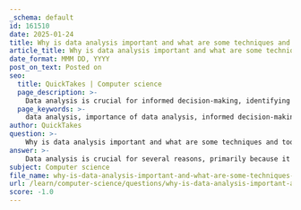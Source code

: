 ```yaml
---
_schema: default
id: 161510
date: 2025-01-24
title: Why is data analysis important and what are some techniques and tools used in this process?
article_title: Why is data analysis important and what are some techniques and tools used in this process?
date_format: MMM DD, YYYY
post_on_text: Posted on
seo:
  title: QuickTakes | Computer science
  page_description: >-
    Data analysis is crucial for informed decision-making, identifying trends, improving efficiency, enhancing customer experience, and supporting research. Various techniques like statistical analysis and predictive modeling, along with tools such as R, Python, Tableau, and SQL databases, are utilized to derive meaningful insights from data.
  page_keywords: >-
    data analysis, importance of data analysis, informed decision-making, identifying trends, improving efficiency, customer experience, support research, statistical analysis, data mining, predictive modeling, qualitative data analysis, data visualization, statistical software, SQL databases, machine learning frameworks, qualitative analysis tools
author: QuickTakes
question: >-
    Why is data analysis important and what are some techniques and tools used in this process?
answer: >-
    Data analysis is crucial for several reasons, primarily because it enables organizations and researchers to extract meaningful insights from data, which can inform decision-making and strategy. Here are some key points highlighting the importance of data analysis:\n\n1. **Informed Decision-Making**: Data analysis helps organizations make informed decisions by providing evidence-based insights. For instance, analyzing sales data can help a company identify trends and forecast future sales, allowing for better inventory management and marketing strategies.\n\n2. **Identifying Trends and Patterns**: Through data analysis, organizations can identify trends and patterns that may not be immediately apparent. This can lead to the discovery of new opportunities or the identification of potential risks.\n\n3. **Improving Efficiency**: By analyzing operational data, organizations can identify inefficiencies in their processes and implement changes to improve productivity and reduce costs.\n\n4. **Enhancing Customer Experience**: Analyzing customer feedback and behavior data allows businesses to tailor their products and services to better meet customer needs, ultimately enhancing customer satisfaction and loyalty.\n\n5. **Supporting Research and Development**: In research, data analysis is essential for validating hypotheses, drawing conclusions, and ensuring the reproducibility of results. It allows researchers to systematically evaluate data and derive meaningful insights.\n\n### Techniques Used in Data Analysis\n\nSeveral techniques are commonly employed in data analysis, including:\n\n- **Statistical Analysis**: This involves using statistical methods to summarize and interpret data. Techniques such as regression analysis, hypothesis testing, and descriptive statistics are commonly used.\n\n- **Data Mining**: This technique involves exploring large datasets to uncover hidden patterns and relationships. It often employs machine learning algorithms to predict future trends based on historical data.\n\n- **Predictive Modeling**: This technique uses historical data to create models that can predict future outcomes. It is widely used in various fields, including finance, marketing, and healthcare.\n\n- **Qualitative Data Analysis**: This involves analyzing non-numerical data, such as text or audio, to identify themes and patterns. Techniques include coding and thematic analysis.\n\n### Tools Used in Data Analysis\n\nThere are numerous tools available for data analysis, each suited for different types of analysis and data. Some popular tools include:\n\n- **Statistical Software**: Tools like R and Python (with libraries such as Pandas, NumPy, and SciPy) are widely used for statistical analysis and data manipulation.\n\n- **Data Visualization Tools**: Software like Tableau, Power BI, and Matplotlib (in Python) help visualize data, making it easier to identify trends and communicate findings effectively.\n\n- **Database Management Systems**: SQL databases (e.g., MySQL, PostgreSQL) are essential for storing and querying structured data.\n\n- **Machine Learning Frameworks**: Libraries such as TensorFlow and Scikit-learn are used for building predictive models and performing data mining.\n\n- **Qualitative Analysis Tools**: Software like NVivo and AQUA can assist in coding and analyzing qualitative data efficiently.\n\nIn summary, data analysis is a vital process that supports decision-making, enhances operational efficiency, and drives innovation across various sectors. The combination of various techniques and tools allows analysts to derive valuable insights from both structured and unstructured data.
subject: Computer science
file_name: why-is-data-analysis-important-and-what-are-some-techniques-and-tools-used-in-this-process.md
url: /learn/computer-science/questions/why-is-data-analysis-important-and-what-are-some-techniques-and-tools-used-in-this-process
score: -1.0
---
```


&nbsp;